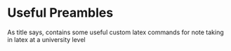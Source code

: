 # Useful Preambles 
As title says, contains some useful custom latex commands for note taking in latex at a university level 

